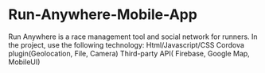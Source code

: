 # Run-Anywhere-Mobile-App
Run Anywhere is a race management tool and social network for runners. In the project, use the following technology: Html/Javascript/CSS Cordova plugin(Geolocation, File, Camera) Third-party API( Firebase, Google Map, MobileUI)

